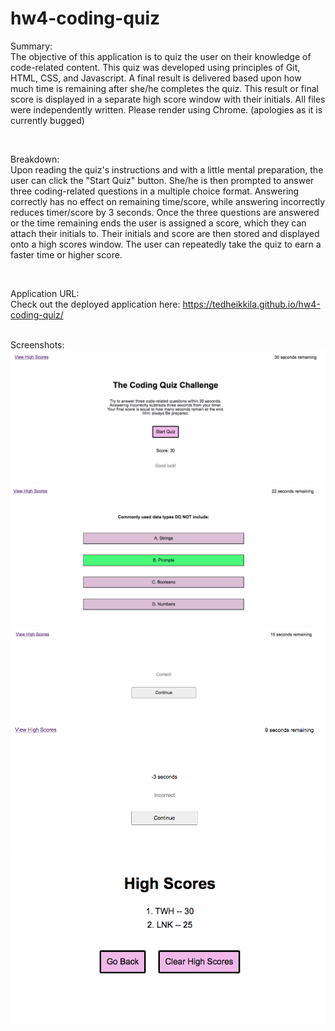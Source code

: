 # hw4-coding-quiz

Summary:
<br>
The objective of this application is to quiz the user on their knowledge of code-related content. This quiz was developed using principles of Git, HTML, CSS, and Javascript. A final result is delivered based upon how much time is remaining after she/he completes the quiz. This result or final score is displayed in a separate high score window with their initials. All files were independently written. Please render using Chrome. (apologies as it is currently bugged)

<br>

Breakdown:
<br>
Upon reading the quiz's instructions and with a little mental preparation, the user can click the "Start Quiz" button. She/he is then prompted to answer three coding-related questions in a multiple choice format. Answering correctly has no effect on remaining time/score, while answering incorrectly reduces timer/score by 3 seconds. Once the three questions are answered or the time remaining ends the user is assigned a score, which they can attach their initials to. Their initials and score are then stored and displayed onto a high scores window. The user can repeatedly take the quiz to earn a faster time or higher score. 

<br>

Application URL:
<br>
Check out the deployed application here: https://tedheikkila.github.io/hw4-coding-quiz/
<br>

<br>
Screenshots:
<br>
<img src = "./images/hw4-1.png">
<img src = "./images/hw4-2.png">
<img src = "./images/hw4-3.png">
<img src = "./images/hw4-5.png">
<img src = "./images/hw4-4.png">


